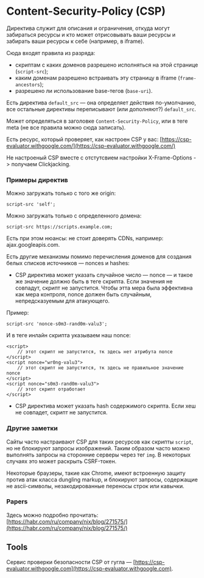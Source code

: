 # Content-Security-Policy (CSP)

Директива служит для описания и ограничения, откуда могут забираться ресурсы и кто может отрисовывать ваши ресурсы и забирать ваши ресурсы к себе (например, в iframe).

Сюда входят правила из разряда:

* скриптам с каких доменов разрешено исполняться на этой странице (`script-src`);
* каким доменам разрешено встраивать эту страницу в iframe (`frame-ancestors`);
* разрешено ли использование base-тегов (`base-uri`).

Есть директива `default_src` — она определяет действия по-умолчанию, все остальные директивы переписывают (или дополняют?) `default_src`.

Может определяться в заголовке `Content-Security-Policy`, или в теге meta (не все правила можно сюда записать).&#x20;

Есть ресурс, который проверяет, как настроен CSP у вас: [https://csp-evaluator.withgoogle.com/](https://csp-evaluator.withgoogle.com/)

Не настроеный CSP вместе с отстутсвием настройки X-Frame-Options -> получаем Clickjacking.

### Примеры директив

Можно загружать только с того же origin:

```
script-src 'self';
```

Можно загружать только с определенного домена:

```
script-src https://scripts.example.com;
```

Есть при этом нюансы: не стоит доверять CDNs, например: ajax.googleapis.com.&#x20;

Есть другие механизмы помимо перечисления доменов для создания белых списков источников — nonces и hashes:

* CSP директива может указать случайное число —  nonce — и такое же значение должно быть в теге скрипта. Если значения не совпадут, скрипт не запустится. Чтобы этта мера была эффективна как мера контроля, nonce должен быть случайным, непредсказуемым для атакующего.

Пример:&#x20;

```
script-src 'nonce-s0m3-rand0m-valu3';
```

И в теге инлайн скрипта указываем наш nonce:

```markup
<script>
    // этот скрипт не запустится, тк здесь нет атрибута nonce
</script>
<script nonce="wr0ng-valu3">
    // этот скрипт не запустится, тк здесь не правильное значение nonce
</script>
<script nonce="s0m3-rand0m-valu3">
    // этот скрипт отработает
</script>
```

* CSP директива может указать hash содержимого скрипта. Если хеш не совпадет, скрипт не запустится.

### Другие заметки

Сайты часто настраивают CSP для таких ресурсов как скрипты `script`, но не блокируют запросы изображений. Таким образом часто можно выполнять запросы на сторонние серверы через тег `img`. В некоторых случаях это может раскрыть CSRF-токен.

Некоторые браузеры, такие как Chrome, имеют встроенную защиту против атак класса dungling markup, и блокируют запросы, содержащие не ascii-символы, незакодированные переносы строк или кавычки.

### Papers

Здесь можно подробно прочитать: [https://habr.com/ru/company/nix/blog/271575/](https://habr.com/ru/company/nix/blog/271575/)

## Tools

Сервис проверки безопасности CSP от гугла — [https://csp-evaluator.withgoogle.com](https://csp-evaluator.withgoogle.com).

